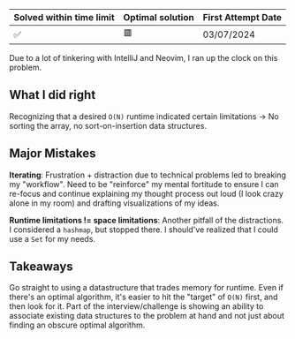 | Solved within time limit | Optimal solution | First Attempt Date |
|--------------------------|------------------|--------------------|
| ✅                        | 🟥               | 03/07/2024         |

Due to a lot of tinkering with IntelliJ and Neovim, I ran up the clock on this problem.

## What I did right
Recognizing that a desired `O(N)` runtime indicated certain limitations -> No sorting the array, no sort-on-insertion data structures.

## Major Mistakes
**Iterating**: Frustration + distraction due to technical problems led to breaking my "workflow". Need to be "reinforce" my mental fortitude to ensure I can re-focus and continue explaining my thought process out loud (I look crazy alone in my room) and drafting visualizations of my ideas.

**Runtime limitations != space limitations**: Another pitfall of the distractions. I considered a `hashmap`, but stopped there. I should've realized that I could use a `Set` for my needs.

## Takeaways
Go straight to using a datastructure that trades memory for runtime. Even if there's an optimal algorithm, it's easier to hit the "target" of `O(N)` first, and then look for it. Part of the interview/challenge is showing an ability to associate existing data structures to the problem at hand and not just about finding an obscure optimal algorithm.
